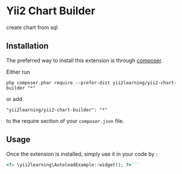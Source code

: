 Yii2 Chart Builder
==================
create chart from sql 

Installation
------------

The preferred way to install this extension is through [composer](http://getcomposer.org/download/).

Either run

```
php composer.phar require --prefer-dist yii2learning/yii2-chart-builder "*"
```

or add

```
"yii2learning/yii2-chart-builder": "*"
```

to the require section of your `composer.json` file.


Usage
-----

Once the extension is installed, simply use it in your code by  :

```php
<?= \yii2learning\AutoloadExample::widget(); ?>```